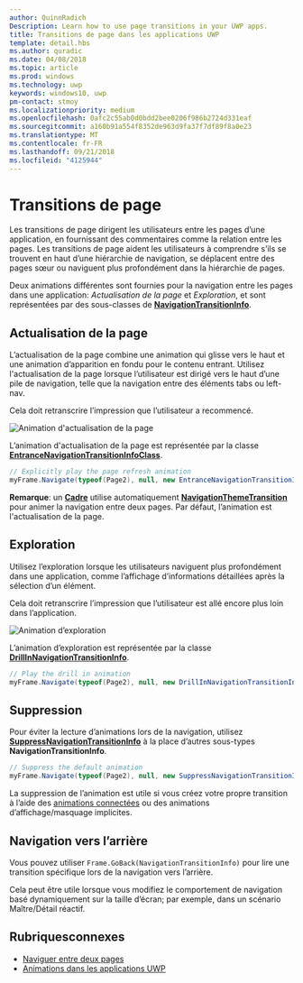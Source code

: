 ```yaml
---
author: QuinnRadich
Description: Learn how to use page transitions in your UWP apps.
title: Transitions de page dans les applications UWP
template: detail.hbs
ms.author: quradic
ms.date: 04/08/2018
ms.topic: article
ms.prod: windows
ms.technology: uwp
keywords: windows10, uwp
pm-contact: stmoy
ms.localizationpriority: medium
ms.openlocfilehash: 0afc2c55ab0d0bdd2bee0206f986b2724d331eaf
ms.sourcegitcommit: a160b91a554f8352de963d9fa37f7df89f8a0e23
ms.translationtype: MT
ms.contentlocale: fr-FR
ms.lasthandoff: 09/21/2018
ms.locfileid: "4125944"
---
```

# <a name="page-transitions"></a>Transitions de page

Les transitions de page dirigent les utilisateurs entre les pages d’une application, en fournissant des commentaires comme la relation entre les pages. Les transitions de page aident les utilisateurs à comprendre s’ils se trouvent en haut d’une hiérarchie de navigation, se déplacent entre des pages sœur ou naviguent plus profondément dans la hiérarchie de pages.

Deux animations différentes sont fournies pour la navigation entre les pages dans une application: *Actualisation de la page* et *Exploration*, et sont représentées par des sous-classes de [**NavigationTransitionInfo**](https://docs.microsoft.com/uwp/api/windows.ui.xaml.media.animation.navigationtransitioninfo).

## <a name="page-refresh"></a>Actualisation de la page

L’actualisation de la page combine une animation qui glisse vers le haut et une animation d’apparition en fondu pour le contenu entrant. Utilisez l'actualisation de la page lorsque l’utilisateur est dirigé vers le haut d’une pile de navigation, telle que la navigation entre des éléments tabs ou left-nav.

Cela doit retranscrire l’impression que l’utilisateur a recommencé.

![Animation d'actualisation de la page](images/page-refresh.gif)

L’animation d'actualisation de la page est représentée par la classe [**EntranceNavigationTransitionInfoClass**](https://docs.microsoft.com/uwp/api/windows.ui.xaml.media.animation.entrancenavigationtransitioninfo).

```csharp
// Explicitly play the page refresh animation
myFrame.Navigate(typeof(Page2), null, new EntranceNavigationTransitionInfo());

```

**Remarque**: un [**Cadre**](https://docs.microsoft.com/uwp/api/windows.ui.xaml.controls.frame) utilise automatiquement [**NavigationThemeTransition**](https://docs.microsoft.com/uwp/api/windows.ui.xaml.media.animation.navigationthemetransition) pour animer la navigation entre deux pages. Par défaut, l’animation est l'actualisation de la page.

## <a name="drill"></a>Exploration

Utilisez l’exploration lorsque les utilisateurs naviguent plus profondément dans une application, comme l’affichage d’informations détaillées après la sélection d’un élément.

Cela doit retranscrire l’impression que l’utilisateur est allé encore plus loin dans l’application.

![Animation d’exploration](images/drill.gif)

L’animation d’exploration est représentée par la classe [**DrillInNavigationTransitionInfo**](https://docs.microsoft.com/uwp/api/windows.ui.xaml.media.animation.drillinnavigationtransitioninfo).

```csharp
// Play the drill in animation
myFrame.Navigate(typeof(Page2), null, new DrillInNavigationTransitionInfo());
```

## <a name="suppress"></a>Suppression

Pour éviter la lecture d’animations lors de la navigation, utilisez [**SuppressNavigationTransitionInfo**](https://docs.microsoft.com/uwp/api/windows.ui.xaml.media.animation.suppressnavigationtransitioninfo) à la place d’autres sous-types **NavigationTransitionInfo**.

```csharp
// Suppress the default animation
myFrame.Navigate(typeof(Page2), null, new SuppressNavigationTransitionInfo());
```

La suppression de l’animation est utile si vous créez votre propre transition à l’aide des [animations connectées](connected-animation.md) ou des animations d’affichage/masquage implicites.

## <a name="backwards-navigation"></a>Navigation vers l’arrière

Vous pouvez utiliser `Frame.GoBack(NavigationTransitionInfo)` pour lire une transition spécifique lors de la navigation vers l’arrière.

Cela peut être utile lorsque vous modifiez le comportement de navigation basé dynamiquement sur la taille d’écran; par exemple, dans un scénario Maître/Détail réactif.

## <a name="related-topics"></a>Rubriquesconnexes

- [Naviguer entre deux pages](../basics/navigate-between-two-pages.md)
- [Animations dans les applications UWP](index.md)
